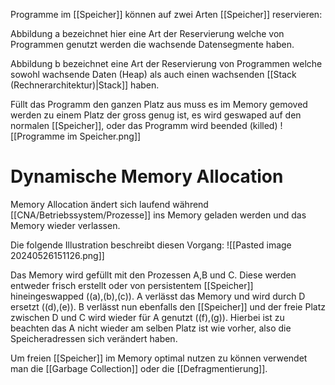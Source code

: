 Programme im [[Speicher]] können auf zwei Arten [[Speicher]] reservieren:

Abbildung a bezeichnet hier eine Art der Reservierung welche von Programmen genutzt werden die wachsende Datensegmente haben.

Abbildung b bezeichnet eine Art der Reservierung von Programmen welche sowohl wachsende Daten (Heap) als auch einen wachsenden [[Stack (Rechnerarchitektur)|Stack]] haben.

Füllt das Programm den ganzen Platz aus muss es im Memory gemoved werden zu einem Platz der gross genug ist, es wird geswaped auf den normalen [[Speicher]], oder das Programm wird beended (killed)
![[Programme im Speicher.png]]

# Dynamische Memory Allocation
Memory Allocation ändert sich laufend während [[CNA/Betriebssystem/Prozesse]] ins Memory geladen werden und das Memory wieder verlassen. 

Die folgende Illustration beschreibt diesen Vorgang: 
![[Pasted image 20240526151126.png]]

Das Memory wird gefüllt mit den Prozessen A,B und C. Diese werden entweder frisch erstellt oder von persistentem [[Speicher]] hineingeswapped ((a),(b),(c)). A verlässt das Memory und wird durch D ersetzt ((d),(e)). B verlässt nun ebenfalls den [[Speicher]] und der freie Platz zwischen D und C wird wieder für A genutzt ((f),(g)). Hierbei ist zu beachten das A nicht wieder am selben Platz ist wie vorher, also die Speicheradressen sich verändert haben. 

Um freien [[Speicher]] im Memory optimal nutzen zu können verwendet man die [[Garbage Collection]] oder die [[Defragmentierung]].